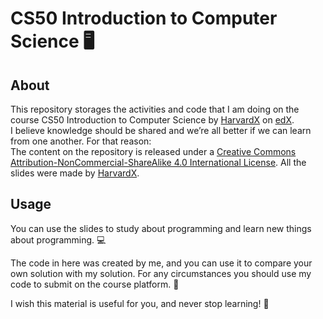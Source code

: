 # CS50 Introduction to Computer Science 🖥️


## About <a name = "about"></a>

This repository storages the activities and code that I am doing on the course CS50 Introduction to Computer Science by [HarvardX](https://vpal.harvard.edu/HarvardX) on [edX](https://www.edx.org/es).  
I believe knowledge should be shared and we’re all better if we can learn from one another. For that reason:  
The content on the repository is released under a [Creative Commons Attribution-NonCommercial-ShareAlike 4.0 International License](https://creativecommons.org/licenses/by-nc-sa/4.0/). All the slides were made by [HarvardX](https://vpal.harvard.edu/HarvardX).  


## Usage <a name = "usage"></a>

You can use the slides to study about programming and learn new things about programming. 💻

The code in here was created by me, and you can use it to compare your own solution with my solution. For any circumstances you should use my code to submit on the course platform. 🛑

I wish this material is useful for you, and never stop learning! 📖
